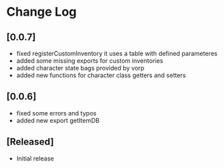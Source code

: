 # Change Log

## [0.0.7]

- fixed registerCustomInventory it uses a table with defined parameteres
- added some missing exports for custom inventories
- added character state bags provided by vorp
- added new functions for character class getters and setters

## [0.0.6]

- fixed some errors and typos
- added new export getItemDB

## [Released]


- Initial release

